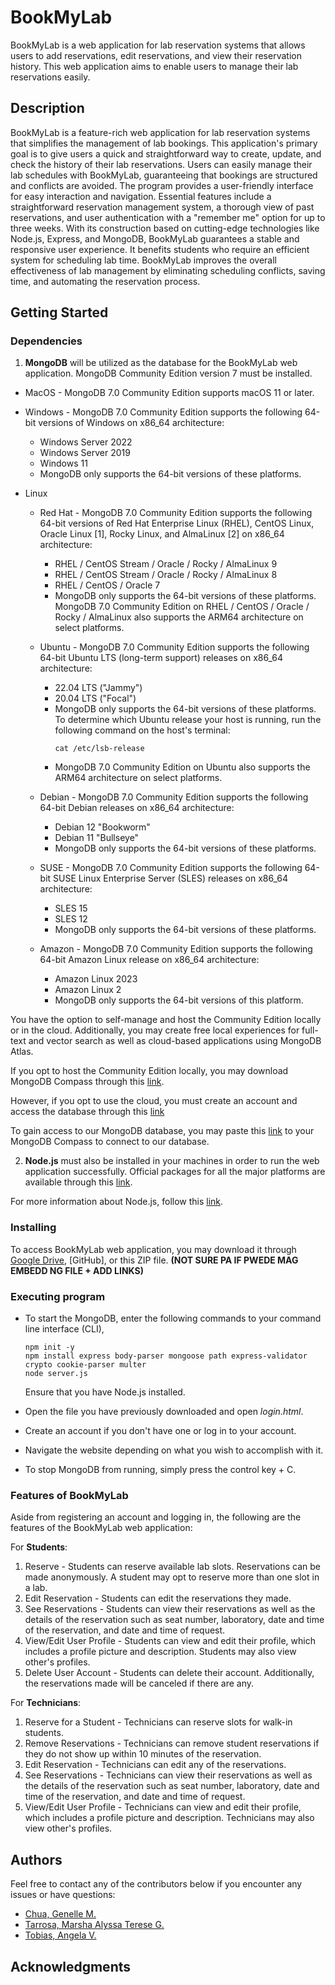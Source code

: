 # BookMyLab

BookMyLab is a web application for lab reservation systems that allows users to add reservations, edit reservations, and view their reservation history. This web application aims to enable users to manage their lab reservations easily.

## Description

BookMyLab is a feature-rich web application for lab reservation systems that simplifies the management of lab bookings. This application's primary goal is to give users a quick and straightforward way to create, update, and check the history of their lab reservations. Users can easily manage their lab schedules with BookMyLab, guaranteeing that bookings are structured and conflicts are avoided. The program provides a user-friendly interface for easy interaction and navigation. Essential features include a straightforward reservation management system, a thorough view of past reservations, and user authentication with a "remember me" option for up to three weeks. With its construction based on cutting-edge technologies like Node.js, Express, and MongoDB, BookMyLab guarantees a stable and responsive user experience. It benefits students who require an efficient system for scheduling lab time. BookMyLab improves the overall effectiveness of lab management by eliminating scheduling conflicts, saving time, and automating the reservation process.

## Getting Started

### Dependencies
1. **MongoDB** will be utilized as the database for the BookMyLab web application. MongoDB Community Edition version 7 must be installed.

* MacOS - MongoDB 7.0 Community Edition supports macOS 11 or later.

* Windows - MongoDB 7.0 Community Edition supports the following 64-bit versions of Windows on x86_64 architecture: 
    * Windows Server 2022
    * Windows Server 2019
    * Windows 11 
    * MongoDB only supports the 64-bit versions of these platforms.

* Linux
    * Red Hat - MongoDB 7.0 Community Edition supports the following 64-bit versions of Red Hat Enterprise Linux (RHEL), CentOS Linux, Oracle Linux [1], Rocky Linux, and AlmaLinux [2] on x86_64 architecture:
        * RHEL / CentOS Stream / Oracle / Rocky / AlmaLinux 9
        * RHEL / CentOS Stream / Oracle / Rocky / AlmaLinux 8
        * RHEL / CentOS / Oracle 7
        * MongoDB only supports the 64-bit versions of these platforms. MongoDB 7.0 Community Edition on RHEL / CentOS / Oracle / Rocky / AlmaLinux also supports the ARM64 architecture on select platforms. 

    * Ubuntu - MongoDB 7.0 Community Edition supports the following 64-bit Ubuntu LTS (long-term support) releases on x86_64 architecture:
        * 22.04 LTS ("Jammy")
        * 20.04 LTS ("Focal")
        * MongoDB only supports the 64-bit versions of these platforms. To determine which Ubuntu release your host is running, run the following command on the host's terminal:
            ```
            cat /etc/lsb-release
            ```
        * MongoDB 7.0 Community Edition on Ubuntu also supports the ARM64 architecture on select platforms.
    * Debian - MongoDB 7.0 Community Edition supports the following 64-bit Debian releases on x86_64 architecture:
        * Debian 12 "Bookworm"
        * Debian 11 "Bullseye"
        * MongoDB only supports the 64-bit versions of these platforms.

    * SUSE - MongoDB 7.0 Community Edition supports the following 64-bit SUSE Linux Enterprise Server (SLES) releases on x86_64 architecture:
        * SLES 15
        * SLES 12
        * MongoDB only supports the 64-bit versions of these platforms.

    * Amazon - MongoDB 7.0 Community Edition supports the following 64-bit Amazon Linux release on x86_64 architecture:
        * Amazon Linux 2023
        * Amazon Linux 2
        * MongoDB only supports the 64-bit versions of this platform.

You have the option to self-manage and host the Community Edition locally or in the cloud. Additionally, you may create free local experiences for full-text and vector search as well as cloud-based applications using MongoDB Atlas.

If you opt to host the Community Edition locally, you may download MongoDB Compass through this [link](https://www.mongodb.com/docs/compass/current/install/).

However, if you opt to use the cloud, you must create an account and access the database through this [link](https://account.mongodb.com/account/register?_ga=2.232786590.1042261310.1720516851-2116443035.1717582412&_gac=1.254493434.1720615095.CjwKCAjw4ri0BhAvEiwA8oo6FyWi4GZGXj_8Hfx_TOynE03VMh_Wl5-0cz5jRSQyhi7SSXJ5P7jQRxoCQj4QAvD_BwE)

To gain access to our MongoDB database, you may paste this [link](mongodb+srv://member2:gmaMPd4t4b4se@cluster0.1cvdsh7.mongodb.net/) to your MongoDB Compass to connect to our database.

2. **Node.js** must also be installed in your machines in order to run the web application successfully. Official packages for all the major platforms are available through this [link](https://nodejs.org/download/).

For more information about Node.js, follow this [link](https://nodejs.org/en/learn/getting-started/introduction-to-nodejs).

### Installing
To access BookMyLab web application, you may download it through [Google Drive](https://drive.google.com/drive/folders/1QTH2ZntcVWvSNKylNIwiu2YCa3H5ABEa?usp=sharing), [GitHub], or this ZIP file. **(NOT SURE PA IF PWEDE MAG EMBEDD NG FILE + ADD LINKS)**

### Executing program
* To start the MongoDB, enter the following commands to your command line interface (CLI),
    ```
    npm init -y
    npm install express body-parser mongoose path express-validator crypto cookie-parser multer 
    node server.js 
    ```
    Ensure that you have Node.js installed.

* Open the file you have previously downloaded and open _login.html_. 
* Create an account if you don't have one or log in to your account.
* Navigate the website depending on what you wish to accomplish with it.
* To stop MongoDB from running, simply press the control key + C.

### Features of BookMyLab
Aside from registering an account and logging in, the following are the features of the BookMyLab web application:

For **Students**:
1. Reserve - Students can reserve available lab slots. Reservations can be made anonymously. A student may opt to reserve more than one slot in a lab.
2. Edit Reservation - Students can edit the reservations they made.
3. See Reservations - Students can view their reservations as well as the details of the reservation such as seat number, laboratory, date and time of the reservation, and date and time of request.
4. View/Edit User Profile - Students can view and edit their profile, which includes a profile picture and description. Students may also view other's profiles.
5. Delete User Account - Students can delete their account. Additionally, the reservations made will be canceled if there are any.

For **Technicians**:
1. Reserve for a Student - Technicians can reserve slots for walk-in students.
2. Remove Reservations - Technicians can remove student reservations if they do not show up within 10 minutes of the reservation.
3. Edit Reservation - Technicians can edit any of the reservations.
4. See Reservations - Technicians can view their reservations as well as the details of the reservation such as seat number, laboratory, date and time of the reservation, and date and time of request.
5. View/Edit User Profile - Technicians can view and edit their profile, which includes a profile picture and description. Technicians may also view other's profiles.


## Authors
Feel free to contact any of the contributors below if you encounter any issues or have questions:
* [Chua, Genelle M.](genelle_chua@dlsu.edu.ph)
* [Tarrosa, Marsha Alyssa Terese G.](marsha_tarrosa@dlsu.edu.ph)
* [Tobias, Angela V.](angela_tobias@dlsu.edu.ph)


## Acknowledgments

